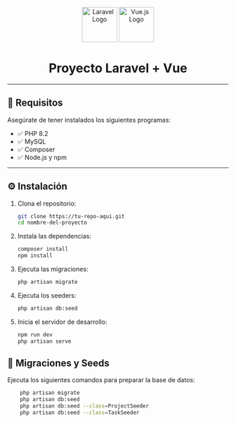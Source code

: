 <p align="center">
  <img src="https://laravel.com/img/logomark.min.svg" width="80" alt="Laravel Logo">
  <img src="https://vuejs.org/images/logo.png" width="80" alt="Vue.js Logo">
</p>

<h1 align="center">Proyecto Laravel + Vue</h1>

---

## 🚀 Requisitos

Asegúrate de tener instalados los siguientes programas:

- ✅ PHP 8.2
- ✅ MySQL
- ✅ Composer
- ✅ Node.js y npm

---

## ⚙️ Instalación

1. Clona el repositorio:
   ```bash
   git clone https://tu-repo-aqui.git
   cd nombre-del-proyecto

2. Instala las dependencias:
   ```bash
   composer install
   npm install

4. Ejecuta las migraciones:
   ```bash
   php artisan migrate

5. Ejecuta los seeders:
   ```bash
   php artisan db:seed

6. Inicia el servidor de desarrollo:
   ```bash
   npm run dev
   php artisan serve
   
## 🧱 Migraciones y Seeds
Ejecuta los siguientes comandos para preparar la base de datos:
```bash
    php artisan migrate
    php artisan db:seed
    php artisan db:seed --class=ProjectSeeder
    php artisan db:seed --class=TaskSeeder
